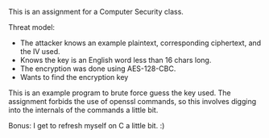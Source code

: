 This is an assignment for a Computer Security class.

Threat model: 
- The attacker knows an example plaintext, corresponding ciphertext, and the IV used. 
- Knows the key is an English word less than 16 chars long. 
- The encryption was done using AES-128-CBC.
- Wants to find the encryption key

This is an example program to brute force guess the key used. The assignment forbids the use of openssl commands, so this involves digging into the internals of the commands a little bit. 

Bonus: I get to refresh myself on C a little bit. :)